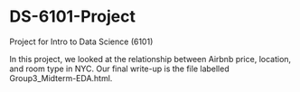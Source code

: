 # DS-6101-Project
Project for Intro to Data Science (6101) 

In this project, we looked at the relationship between Airbnb price, location, and room type in NYC. Our final write-up is the file labelled Group3_Midterm-EDA.html. 
